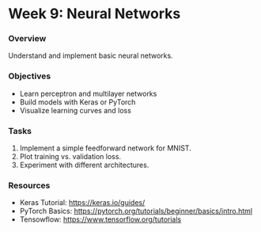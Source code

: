 # Week 9: Neural Networks

### Overview
Understand and implement basic neural networks.

### Objectives
- Learn perceptron and multilayer networks
- Build models with Keras or PyTorch
- Visualize learning curves and loss

### Tasks
1. Implement a simple feedforward network for MNIST.
2. Plot training vs. validation loss.
3. Experiment with different architectures.

### Resources
- Keras Tutorial: https://keras.io/guides/
- PyTorch Basics: https://pytorch.org/tutorials/beginner/basics/intro.html
- Tensowflow: https://www.tensorflow.org/tutorials
